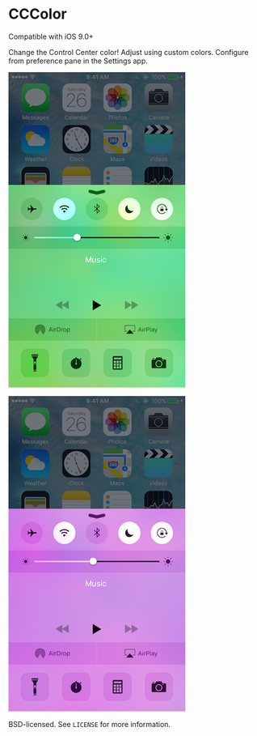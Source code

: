 # CCColor

Compatible with iOS 9.0+


Change the Control Center color! Adjust using custom colors. Configure from preference pane in the Settings app.

![cc1](/README/01.PNG?raw=true) 

![cc2](/README/02.PNG?raw=true)




BSD-licensed. See `LICENSE` for more information.